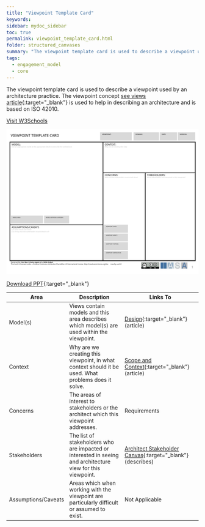 ```yaml
---
title: "Viewpoint Template Card"
keywords: 
sidebar: mydoc_sidebar
toc: true
permalink: viewpoint_template_card.html
folder: structured_canvases
summary: "The viewpoint template card is used to describe a viewpoint used by an architecture practice."
tags: 
  - engagement_model
  - core
---
```


The viewpoint template card is used to describe a viewpoint used by an architecture practice. The viewpoint concept [see views article](../engagement_model/views.md){:target="_blank"} is used to help in describing an architecture and is based on ISO 42010.

<a href="https://www.w3schools.com" target="_blank">Visit W3Schools</a>

![image001](media/viewpoint_template_card001.svg)

[Download PPT](media/ppt/viewpoint_template_card.ppt){:target="_blank"}

| Area                | Description                                                                                                 | Links To                                                                                      |
| ------------------- | ----------------------------------------------------------------------------------------------------------- | --------------------------------------------------------------------------------------------- |
| Model(s)            | Views contain models and this area describes which model(s) are used within the viewpoint.                  | [Design](../engagement_model/design.md){:target="_blank"} (article)                           |
| Context             | Why are we creating this viewpoint, in what context should it be used. What problems does it solve.         | [Scope and Context](../engagement_model/scope_context.md){:target="_blank"} (article)         |
| Concerns            | The areas of interest to stakeholders or the architect which this viewpoint addresses.                      | Requirements                                                                                  |
| Stakeholders        | The list of stakeholders who are impacted or interested in seeing and architecture view for this viewpoint. | [Architect Stakeholder Canvas](architect_stakeholder_canvas.md){:target="_blank"} (describes) |
| Assumptions/Caveats | Areas which when working with the viewpoint are particularly difficult or assumed to exist.                 | Not Applicable                                                                                |
